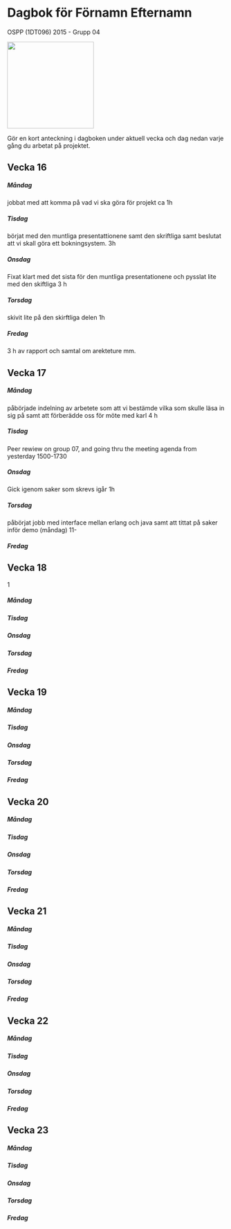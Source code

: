 # Dagbok för Förnamn Efternamn

OSPP (1DT096) 2015 - Grupp 04



<img src="../images/oskar.png" width="200">

Gör en kort anteckning i dagboken under aktuell vecka och dag nedan
varje gång du arbetat på projektet.

## Vecka 16

##### Måndag
jobbat med att komma på vad vi ska göra för projekt ca 1h
##### Tisdag
börjat med den muntliga presentattionene samt den skriftliga samt beslutat att vi skall göra ett bokningsystem. 3h
##### Onsdag
Fixat klart med det sista för den muntliga presentationene och pysslat lite med den skiftliga 3 h 
##### Torsdag
skivit lite på den skirftliga delen 1h
##### Fredag
3 h av rapport och samtal om arekteture mm. 
## Vecka 17

##### Måndag
påbörjade indelning av arbetete som att vi bestämde vilka som skulle läsa in sig på samt att förberädde oss för möte med karl 4 h
##### Tisdag
Peer rewiew on group 07, and going thru the meeting agenda from yesterday
1500-1730
##### Onsdag
Gick igenom saker som skrevs igår 1h
##### Torsdag
påbörjat jobb med interface mellan erlang och java samt att tittat på saker inför demo (måndag) 11-
##### Fredag

## Vecka 18
1
##### Måndag

##### Tisdag

##### Onsdag

##### Torsdag

##### Fredag

## Vecka 19

##### Måndag

##### Tisdag

##### Onsdag

##### Torsdag

##### Fredag

## Vecka 20

##### Måndag

##### Tisdag

##### Onsdag

##### Torsdag

##### Fredag

## Vecka 21

##### Måndag

##### Tisdag

##### Onsdag

##### Torsdag

##### Fredag

## Vecka 22

##### Måndag

##### Tisdag

##### Onsdag

##### Torsdag

##### Fredag

## Vecka 23

##### Måndag

##### Tisdag

##### Onsdag

##### Torsdag

##### Fredag
